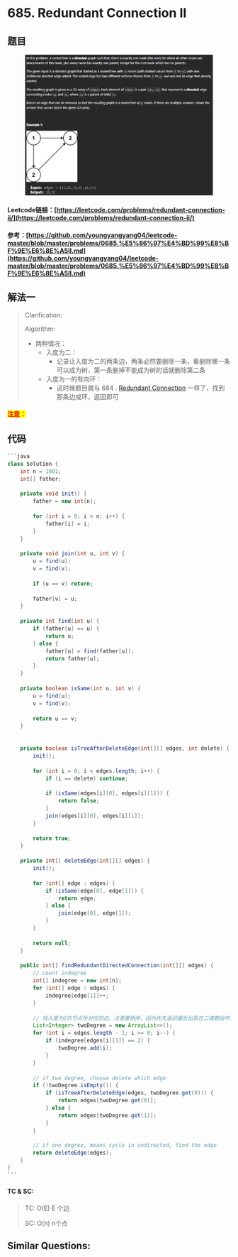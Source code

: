 # 685. Redundant Connection II

## 题目

<figure><img src="../../.gitbook/assets/image (2) (1) (1) (1).png" alt=""><figcaption></figcaption></figure>

#### Leetcode链接：[https://leetcode.com/problems/redundant-connection-ii/](https://leetcode.com/problems/redundant-connection-ii/)

#### 参考：[https://github.com/youngyangyang04/leetcode-master/blob/master/problems/0685.%E5%86%97%E4%BD%99%E8%BF%9E%E6%8E%A5II.md](https://github.com/youngyangyang04/leetcode-master/blob/master/problems/0685.%E5%86%97%E4%BD%99%E8%BF%9E%E6%8E%A5II.md)

## 解法一

> Clarification:&#x20;
>
> Algorithm:&#x20;
>
> * 两种情况：
>   * 入度为二：
>     * 记录让入度为二的两条边，两条必然要删除一条，看删除哪一条可以成为树，第一条删掉不能成为树的话就删除第二条
>   * 入度为一的有向环：
>     * 这时候题目就与 684 . [Redundant Connection](https://leetcode.com/problems/redundant-connection/) 一样了，找到那条边成环，返回即可

#### <mark style="color:red;">注意：</mark>

## 代码

````java
```java
class Solution {
    int n = 1001;
    int[] father;

    private void init() {
        father = new int[n];

        for (int i = 0; i < n; i++) {
            father[i] = i;
        }
    }

    private void join(int u, int v) {
        u = find(u);
        v = find(v);

        if (u == v) return;

        father[v] = u;
    }

    private int find(int u) {
        if (father[u] == u) {
            return u;
        } else {
            father[u] = find(father[u]);
            return father[u];
        }
    }

    private boolean isSame(int u, int v) {
        u = find(u);
        v = find(v);

        return u == v;
    }

    
    private boolean isTreeAfterDeleteEdge(int[][] edges, int delete) {
        init();
        
        for (int i = 0; i < edges.length; i++) {
            if (i == delete) continue;

            if (isSame(edges[i][0], edges[i][1])) {
                return false;
            }
            join(edges[i][0], edges[i][1]);
        }

        return true;
    }

    private int[] deleteEdge(int[][] edges) {
        init();

        for (int[] edge : edges) {
            if (isSame(edge[0], edge[1])) {
                return edge;
            } else {
                join(edge[0], edge[1]);
            }
        }

        return null;
    }

    public int[] findRedundantDirectedConnection(int[][] edges) {
        // count indegree
        int[] indegree = new int[n];
        for (int[] edge : edges) {
            indegree[edge[1]]++;
        }

        // 找入度为2的节点所对应的边，注意要倒序，因为优先返回最后出现在二维数组中的答案
        List<Integer> twoDegree = new ArrayList<>();
        for (int i = edges.length - 1; i >= 0; i--) {
            if (indegree[edges[i][1]] == 2) {
                twoDegree.add(i);
            }
        }

        // if two degree, choose delete which edge
        if (!twoDegree.isEmpty()) {
            if (isTreeAfterDeleteEdge(edges, twoDegree.get(0))) {
                return edges[twoDegree.get(0)];
            } else {
                return edges[twoDegree.get(1)];
            }
        }

        // if one degree, means cycle in undirected, find the edge
        return deleteEdge(edges);
    }
}
```
````

#### TC & SC:&#x20;

> TC: O(E) E 个边
>
> SC: O(n) n个点

## **Similar Questions:**&#x20;
